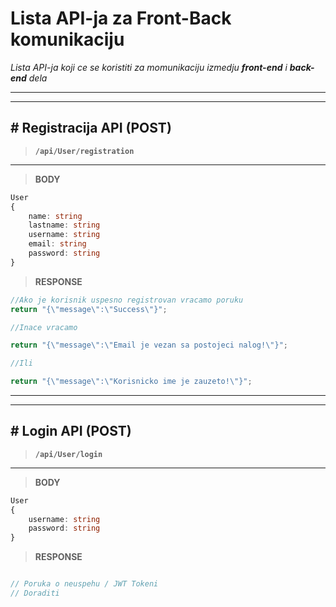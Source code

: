 # Lista API-ja za Front-Back komunikaciju 

*Lista API-ja koji ce se koristiti za momunikaciju izmedju __front-end__ i __back-end__ dela*

---
---

## # Registracija API (POST)
> __`/api/User/registration`__
---

> __BODY__

```ts
User
{
    name: string
    lastname: string
    username: string
    email: string
    password: string
}

```

> __RESPONSE__

```ts
//Ako je korisnik uspesno registrovan vracamo poruku
return "{\"message\":\"Success\"}";

//Inace vracamo

return "{\"message\":\"Email je vezan sa postojeci nalog!\"}";

//Ili

return "{\"message\":\"Korisnicko ime je zauzeto!\"}";

```

---
---

## # Login API (POST)
> __`/api/User/login`__
---

> __BODY__

```ts
User
{
    username: string
    password: string
}

```

> __RESPONSE__

```ts

// Poruka o neuspehu / JWT Tokeni
// Doraditi


```
